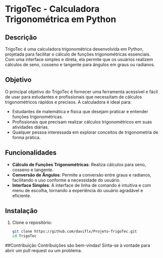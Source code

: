 # TrigoTec - Calculadora Trigonométrica em Python

## Descrição

TrigoTec é uma calculadora trigonométrica desenvolvida em Python, projetada para facilitar o cálculo de funções trigonométricas essenciais. Com uma interface simples e direta, ela permite que os usuários realizem cálculos de seno, cosseno e tangente para ângulos em graus ou radianos.

## Objetivo

O principal objetivo do TrigoTec é fornecer uma ferramenta acessível e fácil de usar para estudantes e profissionais que necessitam de cálculos trigonométricos rápidos e precisos. A calculadora é ideal para:

- Estudantes de matemática e física que desejam praticar e entender funções trigonométricas.
- Profissionais que precisam realizar cálculos trigonométricos em suas atividades diárias.
- Qualquer pessoa interessada em explorar conceitos de trigonometria de forma prática.

## Funcionalidades

- **Cálculo de Funções Trigonométricas**: Realiza cálculos para seno, cosseno e tangente.
- **Conversão de Ângulos**: Permite a conversão entre graus e radianos, facilitando o uso conforme a necessidade do usuário.
- **Interface Simples**: A interface de linha de comando é intuitiva e com menu de escolha, tornando a experiência do usuário agradável e eficiente.

## Instalação

1. Clone o repositório:

   ```bash
   git clone https://github.com/daviflx/Projeto-TrigoTec.git
   cd TrigoTec
   
##Contribuição
   Contribuições são bem-vindas! Sinta-se à vontade para abrir um pull request ou um problema.
